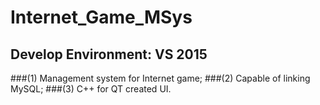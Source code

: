 # Internet_Game_MSys
## Develop Environment: VS 2015
###(1) Management system for Internet game;
###(2) Capable of linking MySQL;
###(3) C++ for QT created UI.
